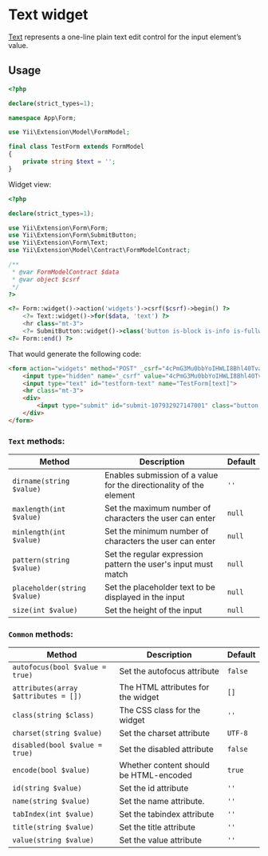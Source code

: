 # Text widget

[Text](https://www.w3.org/TR/2012/WD-html-markup-20120329/input.text.html#input.text) represents a one-line plain text edit control for the input element’s value.

## Usage

```php
<?php

declare(strict_types=1);

namespace App\Form;

use Yii\Extension\Model\FormModel;

final class TestForm extends FormModel
{
    private string $text = '';
}
```

Widget view:

```php
<?php

declare(strict_types=1);

use Yii\Extension\Form\Form;
use Yii\Extension\Form\SubmitButton;
use Yii\Extension\Form\Text;
use Yii\Extension\Model\Contract\FormModelContract;

/**
 * @var FormModelContract $data
 * @var object $csrf
 */
?>

<?= Form::widget()->action('widgets')->csrf($csrf)->begin() ?>
    <?= Text::widget()->for($data, 'text') ?>
    <hr class="mt-3">
    <?= SubmitButton::widget()->class('button is-block is-info is-fullwidth')->value('Save') ?>
<?= Form::end() ?>
```

That would generate the following code:

```html
<form action="widgets" method="POST" _csrf="4cPmG3Mu0bbYoIHWLI8Bhl40TvaOVB9ahYqdGxG4aJGFrpdJQUKS1-zRuJJz4nG0BEcl27cfcym158lTSMsF3Q==">
    <input type="hidden" name="_csrf" value="4cPmG3Mu0bbYoIHWLI8Bhl40TvaOVB9ahYqdGxG4aJGFrpdJQUKS1-zRuJJz4nG0BEcl27cfcym158lTSMsF3Q==">
    <input type="text" id="testform-text" name="TestForm[text]">
    <hr class="mt-3">
    <div>
        <input type="submit" id="submit-107932927147001" class="button is-block is-info is-fullwidth" name="submit-107932927147001" value="Save">
    </div>
</form>
```

### `Text` methods:

| Method                       | Description                                                         | Default |
|------------------------------|---------------------------------------------------------------------|---------|
| `dirname(string $value)`     | Enables submission of a value for the directionality of the element | `''`    |
| `maxlength(int $value)`      | Set the maximum number of characters the user can enter             | `null`  |
| `minlength(int $value)`      | Set the minimum number of characters the user can enter             | `null`  |
| `pattern(string $value)`     | Set the regular expression pattern the user's input must match      | `null`  |
| `placeholder(string $value)` | Set the placeholder text to be displayed in the input               | `null`  |
| `size(int $value)`           | Set the height of the input                                         | `null`  |

### `Common` methods:

| Method                               | Description                            | Default |
|--------------------------------------|----------------------------------------|---------|
| `autofocus(bool $value = true)`      | Set the autofocus attribute            | `false` |
| `attributes(array $attributes = [])` | The HTML attributes for the widget     | `[]`    |
| `class(string $class)`               | The CSS class for the widget           | `''`    |
| `charset(string $value)`             | Set the charset attribute              | `UTF-8` |
| `disabled(bool $value = true)`       | Set the disabled attribute             | `false` |
| `encode(bool $value)`                | Whether content should be HTML-encoded | `true`  |
| `id(string $value)`                  | Set the id attribute                   | `''`    |
| `name(string $value)`                | Set the name attribute.                | `''`    |
| `tabIndex(int $value)`               | Set the tabindex attribute             | `''`    |
| `title(string $value)`               | Set the title attribute                | `''`    |
| `value(string $value)`               | Set the value attribute                | `''`    |
